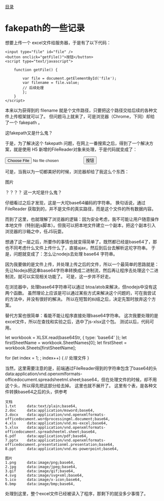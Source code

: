 [目录](./)

# fakepath的一些记录

想要上传一个 excel文件给服务器，于是有了以下代码：

```
<input type="file" id="file" />
<button onclick="getFile()">按钮</button>
<script type="text/javascript">

    function getFile() {

        var file = document.getElementById('file');
        var filename = file.value;
        // 后续处理
        };
    }
</script>
```

本来以为获得到的 filename 就是个文件路径，只要把这个路径交给后续的各种文件上传框架就可以了。
但问题马上就来了，可是浏览器（Chrome，下同）却给了一个 fakepath 。


这fakepath又是什么鬼？

于是，为了解决这个 fakepath 问题，在网上一番搜索之后，得到了一个解决方案，就是使用 H5 新增的FileReader对象来处理，于是代码就变成了：

<input type="file" id="file" />
<button onclick="getFile()">按钮</button>
<script type="text/javascript">

    function getFile() {

        var file = document.getElementById('file');
        var oFReader = new FileReader();
        oFReader.readAsDataURL(file.files[0]);
        oFReader.onloadend = function (oFRevent) {
            var src = oFRevent.target.result;
        };
    }
</script>

可是，当我以为一切都美好的时候，浏览器却给了我这么个东西：

图片

？？？？
这一大坨是什么鬼？

仔细看过之后才发现，这是一大坨base64编码的字符串。
换句话说，通过FileReader 获取到的，并不是文件的真实路径，而是这个文件的所有数据内容。

而到了这里，也就理解了浏览器的逻辑：因为安全考虑，我不可能让用户随意操作本地文件（特别是js脚本）。但我可以把本地文件建立一个副本，把这个副本引入浏览器的沙箱之中，任JS玩耍。

想通了这一层之后，所要作的事情也就变得简单了。既然都已经是base64了，那也不同考虑什么文件上传什么了，直接ajax，然后到后台去解析这坨字符串。
于是，问题就变成了：怎么让nodejs去处理 base64 字符串。

因为我要做的是文件上传，并处理上传之后的文件，所以一个最简单的思路就是：先让Nodejs把这串base64字符串转换成二进制流，然后再让程序去处理这个二进制流，就可以实现相关功能了。
可是，这一步并不好走。

在浏览器中，处理base64字符串可以通过 btoa/atob来解决，但nodejs中没有这两个函数。
虽然理论上应该是可以通过某些方式来解决这个问题的，可在我尝试的方法中，并没有很好的解决。
所以在短暂的纠结之后，决定先暂时放弃这个方案。

替代方案也很简单：看能不能让程序直接处理base64字符串。
这次我要处理的是excel文件，所以在查找和实验之后，选中了js-xlsx这个包。
测试以后，代码可用。

let workbook = XLSX.read(base64Str, { type: 'base64' });
let firstSheetName = workbook.SheetNames[0];
let firstSheet = workbook.Sheets[firstSheetName];

for (let index = 1; ; index++) {
    // 处理文件
}

当然，这里需要注意的是，前端通过FileReader得到的字符串包含了base64的头data:application/vnd.openxmlformats-officedocument.spreadsheetml.sheet;base64，但在处理文件的时候，却不用这个头，所以得先把这部分给去掉。
这里也就不展开了。
这里有个表，是各种文件转换base64之后的头，供参考

    文档
    1.txt     data:text/plain;base64,
    2.doc     data:application/msword;base64,
    3.docx    data:application/vnd.openxmlformats-officedocument.wordprocessingml.document;base64,
    4.xls     data:application/vnd.ms-excel;base64,
    5.xlsx    data:application/vnd.openxmlformats-officedocument.spreadsheetml.sheet;base64,
    6.pdf     data:application/pdf;base64,
    7.pptx    data:application/vnd.openxmlformats-officedocument.presentationml.presentation;base64,
    8.ppt     data:application/vnd.ms-powerpoint;base64,

    图片
    1.png     data:image/png;base64,
    2.jpg     data:image/jpeg;base64,
    3.gif     data:image/gif;base64,
    4.svg     data:image/svg+xml;base64,
    5.ico     data:image/x-icon;base64,
    6.bmp     data:image/bmp;base64,

处理到这里，整个excel文件已经被读入了程序，那剩下的就没多少事情了。